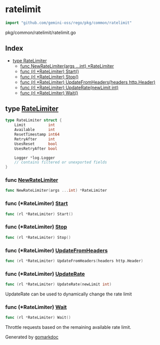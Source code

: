 <!-- Code generated by gomarkdoc. DO NOT EDIT -->

# ratelimit

```go
import "github.com/gemini-oss/rego/pkg/common/ratelimit"
```

pkg/common/ratelimit/ratelimit.go

## Index

- [type RateLimiter](<#RateLimiter>)
  - [func NewRateLimiter\(args ...int\) \*RateLimiter](<#NewRateLimiter>)
  - [func \(rl \*RateLimiter\) Start\(\)](<#RateLimiter.Start>)
  - [func \(rl \*RateLimiter\) Stop\(\)](<#RateLimiter.Stop>)
  - [func \(rl \*RateLimiter\) UpdateFromHeaders\(headers http.Header\)](<#RateLimiter.UpdateFromHeaders>)
  - [func \(rl \*RateLimiter\) UpdateRate\(newLimit int\)](<#RateLimiter.UpdateRate>)
  - [func \(rl \*RateLimiter\) Wait\(\)](<#RateLimiter.Wait>)


<a name="RateLimiter"></a>
## type [RateLimiter](<https://github.com/gemini-oss/rego/blob/main/pkg/common/ratelimit/ratelimiter.go#L14-L24>)



```go
type RateLimiter struct {
    Limit          int
    Available      int
    ResetTimestamp int64
    RetryAfter     int
    UsesReset      bool
    UsesRetryAfter bool

    Logger *log.Logger
    // contains filtered or unexported fields
}
```

<a name="NewRateLimiter"></a>
### func [NewRateLimiter](<https://github.com/gemini-oss/rego/blob/main/pkg/common/ratelimit/ratelimiter.go#L26>)

```go
func NewRateLimiter(args ...int) *RateLimiter
```



<a name="RateLimiter.Start"></a>
### func \(\*RateLimiter\) [Start](<https://github.com/gemini-oss/rego/blob/main/pkg/common/ratelimit/ratelimiter.go#L45>)

```go
func (rl *RateLimiter) Start()
```



<a name="RateLimiter.Stop"></a>
### func \(\*RateLimiter\) [Stop](<https://github.com/gemini-oss/rego/blob/main/pkg/common/ratelimit/ratelimiter.go#L121>)

```go
func (rl *RateLimiter) Stop()
```



<a name="RateLimiter.UpdateFromHeaders"></a>
### func \(\*RateLimiter\) [UpdateFromHeaders](<https://github.com/gemini-oss/rego/blob/main/pkg/common/ratelimit/ratelimiter.go#L126>)

```go
func (rl *RateLimiter) UpdateFromHeaders(headers http.Header)
```



<a name="RateLimiter.UpdateRate"></a>
### func \(\*RateLimiter\) [UpdateRate](<https://github.com/gemini-oss/rego/blob/main/pkg/common/ratelimit/ratelimiter.go#L179>)

```go
func (rl *RateLimiter) UpdateRate(newLimit int)
```

UpdateRate can be used to dynamically change the rate limit

<a name="RateLimiter.Wait"></a>
### func \(\*RateLimiter\) [Wait](<https://github.com/gemini-oss/rego/blob/main/pkg/common/ratelimit/ratelimiter.go#L70>)

```go
func (rl *RateLimiter) Wait()
```

Throttle requests based on the remaining available rate limit.

Generated by [gomarkdoc](<https://github.com/princjef/gomarkdoc>)
